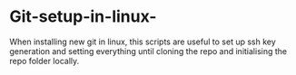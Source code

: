 # Git-setup-in-linux-
When installing new git in linux, this scripts are useful to set up ssh key generation and setting everything until cloning the repo and initialising the repo folder locally.
